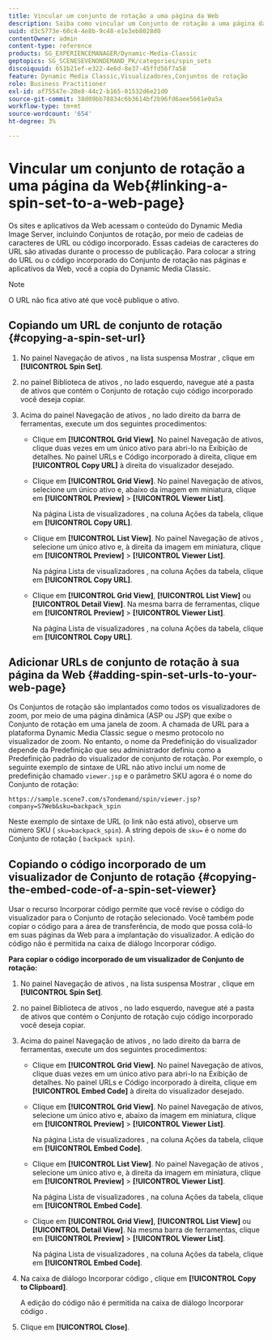 ```yaml
---
title: Vincular um conjunto de rotação a uma página da Web
description: Saiba como vincular um Conjunto de rotação a uma página da Web.
uuid: d3c5773e-60c4-4e8b-9c48-e1e3eb8028d0
contentOwner: admin
content-type: reference
products: SG_EXPERIENCEMANAGER/Dynamic-Media-Classic
geptopics: SG_SCENESEVENONDEMAND_PK/categories/spin_sets
discoiquuid: 651b21ef-e322-4e6d-8e37-45ffd56f7a58
feature: Dynamic Media Classic,Visualizadores,Conjuntos de rotação
role: Business Practitioner
exl-id: af75547e-20e8-44c2-b165-01532d6e21d0
source-git-commit: 38d09bb78834c6b3614bf2b96fd6aee5661e0a5a
workflow-type: tm+mt
source-wordcount: '654'
ht-degree: 3%

---
```


# Vincular um conjunto de rotação a uma página da Web{#linking-a-spin-set-to-a-web-page}

Os sites e aplicativos da Web acessam o conteúdo do Dynamic Media Image Server, incluindo Conjuntos de rotação, por meio de cadeias de caracteres de URL ou código incorporado. Essas cadeias de caracteres do URL são ativadas durante o processo de publicação. Para colocar a string do URL ou o código incorporado do Conjunto de rotação nas páginas e aplicativos da Web, você a copia do Dynamic Media Classic.

>[!NOTE]
>
>O URL não fica ativo até que você publique o ativo.

## Copiando um URL de conjunto de rotação {#copying-a-spin-set-url}

1. No painel Navegação de ativos , na lista suspensa Mostrar , clique em **[!UICONTROL Spin Set]**.
1. no painel Biblioteca de ativos , no lado esquerdo, navegue até a pasta de ativos que contém o Conjunto de rotação cujo código incorporado você deseja copiar.
1. Acima do painel Navegação de ativos , no lado direito da barra de ferramentas, execute um dos seguintes procedimentos:

   * Clique em **[!UICONTROL Grid View]**. No painel Navegação de ativos, clique duas vezes em um único ativo para abri-lo na Exibição de detalhes. No painel URLs e Código incorporado à direita, clique em **[!UICONTROL Copy URL]** à direita do visualizador desejado.
   * Clique em **[!UICONTROL Grid View]**. No painel Navegação de ativos, selecione um único ativo e, abaixo da imagem em miniatura, clique em **[!UICONTROL Preview]** > **[!UICONTROL Viewer List]**.

      Na página Lista de visualizadores , na coluna Ações da tabela, clique em **[!UICONTROL Copy URL]**.

   * Clique em **[!UICONTROL List View]**. No painel Navegação de ativos , selecione um único ativo e, à direita da imagem em miniatura, clique em **[!UICONTROL Preview]** > **[!UICONTROL Viewer List]**.

      Na página Lista de visualizadores , na coluna Ações da tabela, clique em **[!UICONTROL Copy URL]**.

   * Clique em **[!UICONTROL Grid View]**, **[!UICONTROL List View]** ou **[!UICONTROL Detail View]**. Na mesma barra de ferramentas, clique em **[!UICONTROL Preview]** > **[!UICONTROL Viewer List]**.

      Na página Lista de visualizadores , na coluna Ações da tabela, clique em **[!UICONTROL Copy URL]**.

## Adicionar URLs de conjunto de rotação à sua página da Web {#adding-spin-set-urls-to-your-web-page}

Os Conjuntos de rotação são implantados como todos os visualizadores de zoom, por meio de uma página dinâmica (ASP ou JSP) que exibe o Conjunto de rotação em uma janela de zoom. A chamada de URL para a plataforma Dynamic Media Classic segue o mesmo protocolo no visualizador de zoom. No entanto, o nome da Predefinição do visualizador depende da Predefinição que seu administrador definiu como a Predefinição padrão do visualizador de conjunto de rotação. Por exemplo, o seguinte exemplo de sintaxe de URL não ativo inclui um nome de predefinição chamado `viewer.jsp` e o parâmetro SKU agora é o nome do Conjunto de rotação:

```as3
https://sample.scene7.com/s7ondemand/spin/viewer.jsp?company=S7Web&sku=backpack_spin
```

Neste exemplo de sintaxe de URL (o link não está ativo), observe um número SKU ( `sku=backpack_spin`). A string depois de `sku=` é o nome do Conjunto de rotação ( `backpack spin`).

## Copiando o código incorporado de um visualizador de Conjunto de rotação {#copying-the-embed-code-of-a-spin-set-viewer}

Usar o recurso Incorporar código permite que você revise o código do visualizador para o Conjunto de rotação selecionado. Você também pode copiar o código para a área de transferência, de modo que possa colá-lo em suas páginas da Web para a implantação do visualizador. A edição do código não é permitida na caixa de diálogo Incorporar código.

**Para copiar o código incorporado de um visualizador de Conjunto de rotação:**

1. No painel Navegação de ativos , na lista suspensa Mostrar , clique em **[!UICONTROL Spin Set]**.
1. no painel Biblioteca de ativos , no lado esquerdo, navegue até a pasta de ativos que contém o Conjunto de rotação cujo código incorporado você deseja copiar.
1. Acima do painel Navegação de ativos , no lado direito da barra de ferramentas, execute um dos seguintes procedimentos:

   * Clique em **[!UICONTROL Grid View]**. No painel Navegação de ativos, clique duas vezes em um único ativo para abri-lo na Exibição de detalhes. No painel URLs e Código incorporado à direita, clique em **[!UICONTROL Embed Code]** à direita do visualizador desejado.
   * Clique em **[!UICONTROL Grid View]**. No painel Navegação de ativos, selecione um único ativo e, abaixo da imagem em miniatura, clique em **[!UICONTROL Preview]** > **[!UICONTROL Viewer List]**.

      Na página Lista de visualizadores , na coluna Ações da tabela, clique em **[!UICONTROL Embed Code]**.

   * Clique em **[!UICONTROL List View]**. No painel Navegação de ativos , selecione um único ativo e, à direita da imagem em miniatura, clique em **[!UICONTROL Preview]** > **[!UICONTROL Viewer List]**.

      Na página Lista de visualizadores , na coluna Ações da tabela, clique em **[!UICONTROL Embed Code]**.

   * Clique em **[!UICONTROL Grid View]**, **[!UICONTROL List View]** ou **[!UICONTROL Detail View]**. Na mesma barra de ferramentas, clique em **[!UICONTROL Preview]** > **[!UICONTROL Viewer List]**.

      Na página Lista de visualizadores , na coluna Ações da tabela, clique em **[!UICONTROL Embed Code]**.

1. Na caixa de diálogo Incorporar código , clique em **[!UICONTROL Copy to Clipboard]**.

   A edição do código não é permitida na caixa de diálogo Incorporar código .

1. Clique em **[!UICONTROL Close]**.
